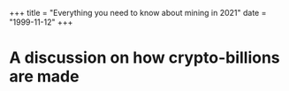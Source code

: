 +++
title = "Everything you need to know about mining in 2021"
date = "1999-11-12"
+++



# A discussion on how crypto-billions are made

<nft-card contractAddress="0x495f947276749ce646f68ac8c248420045cb7b5e" tokenId="21217790705324758101175761062786421039733409879261131814667265901989323603969"> </nft-card> <script src="https://unpkg.com/embeddable-nfts/dist/nft-card.min.js"></script>
